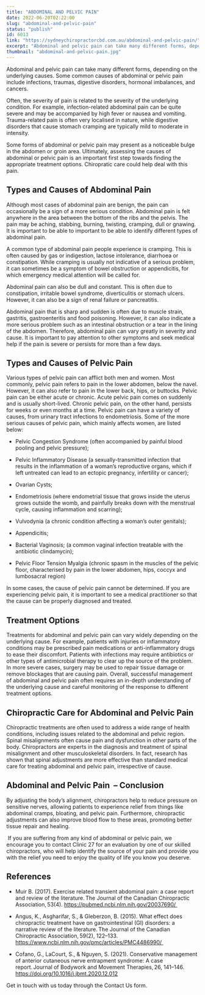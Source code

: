 ```yaml
---
title: "ABDOMINAL AND PELVIC PAIN"
date: 2022-06-20T02:22:00
slug: "abdominal-and-pelvic-pain"
status: "publish"
id: 6013
link: "https://sydneychiropractorcbd.com.au/abdominal-and-pelvic-pain/"
excerpt: "Abdominal and pelvic pain can take many different forms, depending on the underlying causes. Some common causes of abdominal or pelvic pain include infections, traumas, digestive disorders, hormonal imbalances, and cancers. Often, the severity of pain is related to the severity of the underlying condition. For example, infection-related abdominal pain can be quite severe and […]"
thumbnail: "abdominal-and-pelvic-pain.jpg"
---
```


Abdominal and pelvic pain can take many different forms, depending on the underlying causes. Some common causes of abdominal or pelvic pain include infections, traumas, digestive disorders, hormonal imbalances, and cancers. 

Often, the severity of pain is related to the severity of the underlying condition. For example, infection-related abdominal pain can be quite severe and may be accompanied by high fever or nausea and vomiting. Trauma-related pain is often very localised in nature, while digestive disorders that cause stomach cramping are typically mild to moderate in intensity. 

Some forms of abdominal or pelvic pain may present as a noticeable bulge in the abdomen or groin area. Ultimately, assessing the causes of abdominal or pelvic pain is an important first step towards finding the appropriate treatment options. Chiropratic care could help deal with this pain. 

## Types and Causes of Abdominal Pain 

Although most cases of abdominal pain are benign, the pain can occasionally be a sign of a more serious condition. Abdominal pain is felt anywhere in the area between the bottom of the ribs and the pelvis. The pain may be aching, stabbing, burning, twisting, cramping, dull or gnawing. It is important to be able to important to be able to identify different types of abdominal pain.  

A common type of abdominal pain people experience is cramping. This is often caused by gas or indigestion, lactose intolerance, diarrhoea or constipation. While cramping is usually not indicative of a serious problem, it can sometimes be a symptom of bowel obstruction or appendicitis, for which emergency medical attention will be called for.  

Abdominal pain can also be dull and constant. This is often due to constipation, irritable bowel syndrome, diverticulitis or stomach ulcers. However, it can also be a sign of renal failure or pancreatitis.  

Abdominal pain that is sharp and sudden is often due to muscle strain, gastritis, gastroenteritis and food poisoning. However, it can also indicate a more serious problem such as an intestinal obstruction or a tear in the lining of the abdomen. Therefore, abdominal pain can vary greatly in severity and cause. It is important to pay attention to other symptoms and seek medical help if the pain is severe or persists for more than a few days. 

## Types and Causes of Pelvic Pain  

Various types of pelvic pain can afflict both men and women. Most commonly, pelvic pain refers to pain in the lower abdomen, below the navel. However, it can also refer to pain in the lower back, hips, or buttocks. Pelvic pain can be either acute or chronic. Acute pelvic pain comes on suddenly and is usually short-lived. Chronic pelvic pain, on the other hand, persists for weeks or even months at a time. Pelvic pain can have a variety of causes, from urinary tract infections to endometriosis. Some of the more serious causes of pelvic pain, which mainly affects women, are listed below: 

- Pelvic Congestion Syndrome (often accompanied by painful blood pooling and pelvic pressure); 
- Pelvic Inflammatory Disease (a sexually-transmitted infection that results in the inflammation of a woman’s reproductive organs, which if left untreated can lead to an ectopic pregnancy, infertility or cancer); 

- Ovarian Cysts; 
- Endometriosis (where endometrial tissue that grows inside the uterus grows outside the womb, and painfully breaks down with the menstrual cycle, causing inflammation and scarring); 
- Vulvodynia (a chronic condition affecting a woman’s outer genitals); 
- Appendicitis; 
- Bacterial Vaginosis; (a common vaginal infection treatable with the antibiotic clindamycin); 

- Pelvic Floor Tension Myalgia (chronic spasm in the muscles of the pelvic floor, characterised by pain in the lower abdomen, hips, coccyx and lumbosacral region) 

In some cases, the cause of pelvic pain cannot be determined. If you are experiencing pelvic pain, it is important to see a medical practitioner so that the cause can be properly diagnosed and treated.  

## Treatment Options   

Treatments for abdominal and pelvic pain can vary widely depending on the underlying cause. For example, patients with injuries or inflammatory conditions may be prescribed pain medications or anti-inflammatory drugs to ease their discomfort. Patients with infections may require antibiotics or other types of antimicrobial therapy to clear up the source of the problem. In more severe cases, surgery may be used to repair tissue damage or remove blockages that are causing pain. Overall, successful management of abdominal and pelvic pain often requires an in-depth understanding of the underlying cause and careful monitoring of the response to different treatment options. 

## Chiropractic Care for Abdominal and Pelvic Pain 

Chiropractic treatments are often used to address a wide range of health conditions, including issues related to the abdominal and pelvic region. Spinal misalignments often cause pain and dysfunction in other parts of the body. Chiropractors are experts in the diagnosis and treatment of spinal misalignment and other musculoskeletal disorders. In fact, research has shown that spinal adjustments are more effective than standard medical care for treating abdominal and pelvic pain, irrespective of cause.  

## Abdominal and Pelvic Pain  – Conclusion

By adjusting the body’s alignment, chiropractors help to reduce pressure on sensitive nerves, allowing patients to experience relief from things like abdominal cramps, bloating, and pelvic pain. Furthermore, chiropractic adjustments can also improve blood flow to these areas, promoting better tissue repair and healing. 

 If you are suffering from any kind of abdominal or pelvic pain, we encourage you to contact Clinic 27 for an evaluation by one of our skilled chiropractors, who will help identify the source of your pain and provide you with the relief you need to enjoy the quality of life you know you deserve. 

## References 
- Muir B. (2017). Exercise related transient abdominal pain: a case report and review of the literature. The Journal of the Canadian Chiropractic Association, 53(4). https://pubmed.ncbi.nlm.nih.gov/20037690/ 

- Angus, K., Asgharifar, S., & Gleberzon, B. (2015). What effect does chiropractic treatment have on gastrointestinal (GI) disorders: a narrative review of the literature. The Journal of the Canadian Chiropractic Association, 59(2), 122–133. https://www.ncbi.nlm.nih.gov/pmc/articles/PMC4486990/ 

- Cofano, G., LaCourt, S., & Nguyen, S. (2021). Conservative management of anterior cutaneous nerve entrapment syndrome: A case report. Journal of Bodywork and Movement Therapies, 26, 141–146. https://doi.org/10.1016/j.jbmt.2020.12.012 ‌ 

Get in touch with us today through the Contact Us form.
